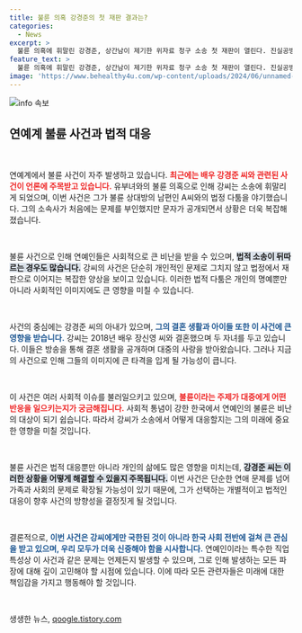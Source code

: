 ```yaml
---
title: 불륜 의혹 강경준의 첫 재판 결과는?
categories:
  - News
excerpt: >
  불륜 의혹에 휘말린 강경준, 상간남이 제기한 위자료 청구 소송 첫 재판이 열린다. 진실공방의 수사가 풀릴 이 사건의 전말, 과연 강경준은 무혐의를 주장할 수 있을까? 클릭해서 확인하세요!
feature_text: >
  불륜 의혹에 휘말린 강경준, 상간남이 제기한 위자료 청구 소송 첫 재판이 열린다. 진실공방의 수사가 풀릴 이 사건의 전말, 과연 강경준은 무혐의를 주장할 수 있을까? 클릭해서 확인하세요!
image: 'https://www.behealthy4u.com/wp-content/uploads/2024/06/unnamed-file.png'
---
```


<p><img src="https://www.behealthy4u.com/wp-content/uploads/2024/06/unnamed-file.png" alt="info 속보" /></p>

<h2 data-ke-size="size26">연예계 불륜 사건과 법적 대응</h2>

<p data-ke-size="size16">&nbsp;</p>

<p>연예계에서 불륜 사건이 자주 발생하고 있습니다. <b><span style="color: #ee2323;">최근에는 배우 강경준 씨와 관련된 사건이 언론에 주목받고 있습니다.</span></b> 유부녀와의 불륜 의혹으로 인해 강씨는 소송에 휘말리게 되었으며, 이번 사건은 그가 불륜 상대방의 남편인 A씨와의 법정 다툼을 야기했습니다. 그의 소속사가 처음에는 문제를 부인했지만 문자가 공개되면서 상황은 더욱 복잡해졌습니다. </p>

<p data-ke-size="size16">&nbsp;</p>

<p>불륜 사건으로 인해 연예인들은 사회적으로 큰 비난을 받을 수 있으며, <b><span style="background-color: #21538527;">법적 소송이 뒤따르는 경우도 많습니다.</span></b> 강씨의 사건은 단순히 개인적인 문제로 그치지 않고 법정에서 재판으로 이어지는 복잡한 양상을 보이고 있습니다. 이러한 법적 다툼은 개인의 명예뿐만 아니라 사회적인 이미지에도 큰 영향을 미칠 수 있습니다.</p>

<p data-ke-size="size16">&nbsp;</p>

<p>사건의 중심에는 강경준 씨의 아내가 있으며, <b><span style="color: #1a5490;">그의 결혼 생활과 아이들 또한 이 사건에 큰 영향을 받습니다.</span></b> 강씨는 2018년 배우 장신영 씨와 결혼했으며 두 자녀를 두고 있습니다. 이들은 방송을 통해 결혼 생활을 공개하며 대중의 사랑을 받아왔습니다. 그러나 지금의 사건으로 인해 그들의 이미지에 큰 타격을 입게 될 가능성이 큽니다.</p>

<p data-ke-size="size16">&nbsp;</p>

<p>이 사건은 여러 사회적 이슈를 불러일으키고 있으며, <b><span style="color: #ee2323;">불륜이라는 주제가 대중에게 어떤 반응을 일으키는지가 궁금해집니다.</span></b> 사회적 통념이 강한 한국에서 연예인의 불륜은 비난의 대상이 되기 쉽습니다. 따라서 강씨가 소송에서 어떻게 대응할지는 그의 미래에 중요한 영향을 미칠 것입니다.</p>

<p data-ke-size="size16">&nbsp;</p>

<p>불륜 사건은 법적 대응뿐만 아니라 개인의 삶에도 많은 영향을 미치는데, <b><span style="background-color: #21538527;">강경준 씨는 이러한 상황을 어떻게 해결할 수 있을지 주목됩니다.</span></b> 이번 사건은 단순한 연애 문제를 넘어 가족과 사회의 문제로 확장될 가능성이 있기 때문에, 그가 선택하는 개별적이고 법적인 대응이 향후 사건의 방향성을 결정짓게 될 것입니다.</p>

<p data-ke-size="size16">&nbsp;</p>

<p>결론적으로, <b><span style="color: #1a5490;">이번 사건은 강씨에게만 국한된 것이 아니라 한국 사회 전반에 걸쳐 큰 관심을 받고 있으며, 우리 모두가 더욱 신중해야 함을 시사합니다.</span></b> 연예인이라는 특수한 직업 특성상 이 사건과 같은 문제는 언제든지 발생할 수 있으며, 그로 인해 발생하는 모든 파장에 대해 깊이 고민해야 할 시점에 있습니다. 이에 따라 모든 관련자들은 미래에 대한 책임감을 가지고 행동해야 할 것입니다. </p>

<p data-ke-size="size16">&nbsp;</p>
생생한 뉴스, <a href="https://qoogle.tistory.com" rel="dofollow">qoogle.tistory.com</a>


